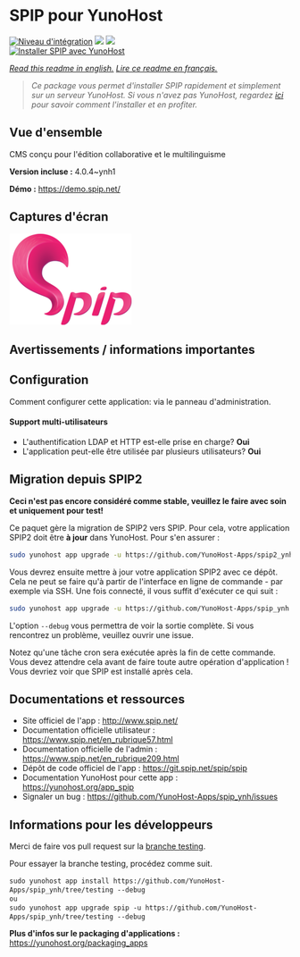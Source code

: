# SPIP pour YunoHost

[![Niveau d'intégration](https://dash.yunohost.org/integration/spip.svg)](https://dash.yunohost.org/appci/app/spip) ![](https://ci-apps.yunohost.org/ci/badges/spip.status.svg) ![](https://ci-apps.yunohost.org/ci/badges/spip.maintain.svg)  
[![Installer SPIP avec YunoHost](https://install-app.yunohost.org/install-with-yunohost.svg)](https://install-app.yunohost.org/?app=spip)

*[Read this readme in english.](./README.md)*
*[Lire ce readme en français.](./README_fr.md)*

> *Ce package vous permet d'installer SPIP rapidement et simplement sur un serveur YunoHost.
Si vous n'avez pas YunoHost, regardez [ici](https://yunohost.org/#/install) pour savoir comment l'installer et en profiter.*

## Vue d'ensemble

CMS conçu pour l'édition collaborative et le multilinguisme

**Version incluse :** 4.0.4~ynh1

**Démo :** https://demo.spip.net/

## Captures d'écran

![](./doc/screenshots/220px-Logo_SPIP.png)

## Avertissements / informations importantes

## Configuration

Comment configurer cette application: via le panneau d'administration.

#### Support multi-utilisateurs

 * L'authentification LDAP et HTTP est-elle prise en charge? **Oui**
 * L'application peut-elle être utilisée par plusieurs utilisateurs? **Oui**

## Migration depuis SPIP2

**Ceci n'est pas encore considéré comme stable, veuillez le faire avec soin et uniquement pour test!**

Ce paquet gère la migration de SPIP2 vers SPIP. Pour cela, votre application SPIP2 doit être **à jour** dans YunoHost. Pour s'en assurer :

```bash
sudo yunohost app upgrade -u https://github.com/YunoHost-Apps/spip2_ynh spip2 --debug
```

Vous devrez ensuite mettre à jour votre application SPIP2 avec ce dépôt.
Cela ne peut se faire qu'à partir de l'interface en ligne de commande - par exemple via SSH. Une fois connecté, il vous suffit d'exécuter ce qui suit :

```bash
sudo yunohost app upgrade -u https://github.com/YunoHost-Apps/spip_ynh spip2 --debug
```

L'option `--debug` vous permettra de voir la sortie complète. Si vous rencontrez un problème, veuillez ouvrir une issue.

Notez qu'une tâche cron sera exécutée après la fin de cette commande. Vous devez attendre cela avant de faire toute autre opération d'application ! Vous devriez voir que SPIP est installé après cela.

## Documentations et ressources

* Site officiel de l'app : http://www.spip.net/
* Documentation officielle utilisateur : https://www.spip.net/en_rubrique57.html
* Documentation officielle de l'admin : https://www.spip.net/en_rubrique209.html
* Dépôt de code officiel de l'app : https://git.spip.net/spip/spip
* Documentation YunoHost pour cette app : https://yunohost.org/app_spip
* Signaler un bug : https://github.com/YunoHost-Apps/spip_ynh/issues

## Informations pour les développeurs

Merci de faire vos pull request sur la [branche testing](https://github.com/YunoHost-Apps/spip_ynh/tree/testing).

Pour essayer la branche testing, procédez comme suit.
```
sudo yunohost app install https://github.com/YunoHost-Apps/spip_ynh/tree/testing --debug
ou
sudo yunohost app upgrade spip -u https://github.com/YunoHost-Apps/spip_ynh/tree/testing --debug
```

**Plus d'infos sur le packaging d'applications :** https://yunohost.org/packaging_apps